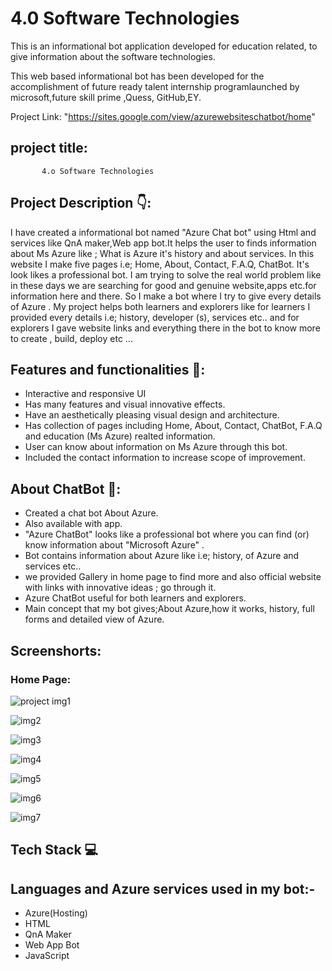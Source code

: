 # 4.0 Software Technologies

This is an informational bot application  developed  for education related, to give information about the software technologies.

This web based informational bot  has been developed for the accomplishment of future ready talent internship programlaunched by microsoft,future skill prime ,Quess, GitHub,EY.

Project Link: "https://sites.google.com/view/azurewebsiteschatbot/home"


## project title:
           4.o Software Technologies
           
## Project Description 👇:

I have created a informational bot named "Azure Chat bot" using Html and services like QnA maker,Web app bot.It helps the user to finds information about Ms Azure like ; What is Azure it's history and about services. In this website I make five pages i.e; Home, About, Contact, F.A.Q, ChatBot. It's look likes a professional bot. I am trying to solve the real world problem like in these days we are searching for good and genuine website,apps etc.for information here and there. So I make a bot where I try to give every details of Azure . My project helps both learners and explorers like for learners I provided every details i.e; history, developer (s), services etc.. and for explorers I gave website links and everything there in the bot to know more to create , build, deploy etc ...


## Features and functionalities 🧐:
- Interactive and responsive UI
- Has many features and visual innovative effects.
- Have an aesthetically pleasing visual design and architecture.
- Has collection of pages including Home, About, Contact, ChatBot, F.A.Q and education (Ms      Azure) realted information.
- User can know about information on Ms Azure through this bot.
- Included the contact information to increase scope of improvement.


## About ChatBot 💬:
- Created a chat bot About Azure.
- Also available with app.
- "Azure ChatBot" looks like a professional bot where you can find (or) know information about "Microsoft Azure" .
- Bot contains information about Azure like i.e; history, of Azure and services etc..
- we provided Gallery in home page to find more and also official website with links with innovative ideas ; go through it.
- Azure ChatBot useful for both learners and explorers.
- Main concept that my bot gives;About Azure,how it works, history, full forms and detailed view of Azure.


## Screenshorts:

### Home Page:
![project img1](https://user-images.githubusercontent.com/113098396/192085093-27b8f03d-f85c-4351-8549-95ec76d982af.png)

![img2](https://user-images.githubusercontent.com/113098396/192091617-96b7ff50-dd19-4248-bcb0-76d2a64541d7.png)

![img3](https://user-images.githubusercontent.com/113098396/192091972-87708416-b320-4201-95c8-c8ac53009659.png) 

![img4](https://user-images.githubusercontent.com/113098396/192091990-c7b820a8-7348-4ced-8f88-688e4676c5b4.png)

![img5](https://user-images.githubusercontent.com/113098396/192092011-7a0f6728-748f-4616-86ad-efcbae899fa7.png)

![img6](https://user-images.githubusercontent.com/113098396/192092021-1d048ac4-09b1-47e5-a723-c311bc6a0b22.png)

![img7](https://user-images.githubusercontent.com/113098396/192092029-489019d9-3f3e-4010-9190-f6c7192b6420.png)

## Tech Stack 💻
## Languages and Azure services used in my bot:-
- Azure(Hosting)
- HTML
- QnA Maker
- Web App Bot
- JavaScript
